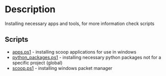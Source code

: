 # Description

Installing necessary apps and tools, for more information check scripts


## Scripts

* [apps.ps1](apps.ps1) - installing scoop applications for use in windows
* [python_packages.ps1](python_packages.ps1) - installing necessary python packages not for a specific project (global)
* [scoop.ps1](scoop.ps1) - installing windows packet manager